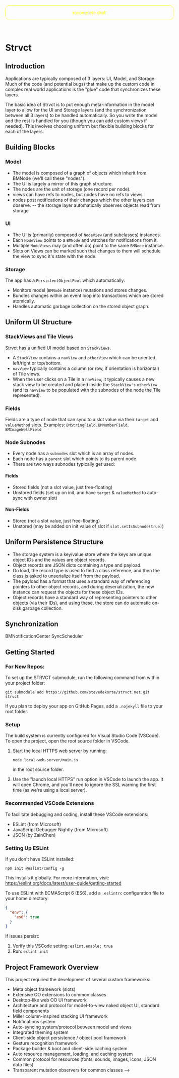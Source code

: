 <head>
  <title>Strvct Documentation</title>
</head>

<div style="color: yellow; margin-bottom: 5em; width:100%; text-align: center; border: 1px solid yellow; padding: 1em; border-radius: 1em;">incomplete draft</div>

# Strvct

## Introduction

Applications are typically composed of 3 layers: UI, Model, and Storage. Much of the code (and potential bugs) that make up the custom code in complex real world applications is the "glue" code that synchronizes these layers.

The basic idea of Strvct is to put enough meta-information in the model layer to allow for the UI and Storage layers (and the synchronization between all 3 layers) to be handled automatically. So you write the model and the rest is handled for you (though you can add custom views if needed). This involves choosing uniform but flexible building blocks for each of the layers.

## Building Blocks

### Model

- The model is composed of a graph of objects which inherit from BMNode (we'll call these "nodes").
- The UI is largely a mirror of this graph structure.
- The nodes are the unit of storage (one record per node).
- views can have refs to nodes, but nodes have no refs to views
- nodes post notifications of their changes which the other layers can observe.
  -- the storage layer automatically observes objects read from storage

### UI

- The UI is (primarily) composed of `NodeView` (and subclasses) instances.
- Each `NodeView` points to a `BMNode` and watches for notifications from it.
- Multiple `NodeViews` may (and often do) point to the same `BMNode` instance.
- Slots on Views can be marked such that changes to them will schedule the view to sync it's state with the node.

### Storage

The app has a `PersistentObjectPool` which automatically:

- Monitors model (`BMNode` instance) mutations and stores changes.
- Bundles changes within an event loop into transactions which are stored atomically.
- Handles automatic garbage collection on the stored object graph.

## Uniform UI Structure

### StackViews and Tile Views

Strvct has a unified UI model based on `StackViews`.

- A `StackView` contains a `navView` and `otherView` which can be oriented left/right or top/bottom.
- `navView` typically contains a column (or row, if orientation is horizontal) of Tile views.
- When the user clicks on a Tile in a `navView`, it typically causes a new stack view to be created and placed inside the `StackView's` `otherView` (and its `navView` to be populated with the subnodes of the node the Tile represented).

### Fields

Fields are a type of node that can sync to a slot value via their `target` and `valueMethod` slots.
Examples: `BMStringField`, `BMNumberField`, `BMImageWellField`

### Node Subnodes

- Every node has a `subnodes` slot which is an array of nodes.
- Each node has a `parent` slot which points to its parent node.
- There are two ways subnodes typically get used:

#### Fields

- Stored fields (not a slot value, just free-floating)
- Unstored fields (set up on init, and have `target` & `valueMethod` to auto-sync with owner slot)

#### Non-Fields

- Stored (not a slot value, just free-floating)
- Unstored (may be added on init value of slot if `slot.setIsSubnode(true)`)

## Uniform Persistence Structure

- The storage system is a key/value store where the keys are unique object IDs and the values are object records.
- Object records are JSON dicts containing a type and payload.
- On load, the record type is used to find a class reference, and then the class is asked to unserialize itself from the payload.
- The payload has a format that uses a standard way of referencing pointers to other object records, and during deserialization, the new instance can request the objects for these object IDs.
- Object records have a standard way of representing pointers to other objects (via their IDs), and using these, the store can do automatic on-disk garbage collection.

## Synchronization

BMNotificationCenter
SyncScheduler

## Getting Started

### For New Repos:

To set up the STRVCT submodule, run the following command from within your project folder:

```
git submodule add https://github.com/stevedekorte/strvct.net.git strvct
```

If you plan to deploy your app on GitHub Pages, add a `.nojekyll` file to your root folder.

### Setup

The build system is currently configured for Visual Studio Code (VSCode). To open the project, open the root source folder in VSCode.

1. Start the local HTTPS web server by running:

   ```
   node local-web-server/main.js
   ```

   in the root source folder.

2. Use the "launch local HTTPS" run option in VSCode to launch the app. It will open Chrome, and you'll need to ignore the SSL warning the first time (as we're using a local server).

### Recommended VSCode Extensions

To facilitate debugging and coding, install these VSCode extensions:

- ESLint (from Microsoft)
- JavaScript Debugger Nightly (from Microsoft)
- JSON (by ZainChen)

### Setting Up ESLint

If you don't have ESLint installed:

```
npm init @eslint/config -g
```

This installs it globally. For more information, visit: https://eslint.org/docs/latest/user-guide/getting-started

To use ESLint with ECMAScript 6 (ES6), add a `.eslintrc` configuration file to your home directory:

```json
{
  "env": {
    "es6": true
  }
}
```

If issues persist:

1. Verify this VSCode setting: `eslint.enable: true`
2. Run: `eslint init`

## Project Framework Overview

This project required the development of several custom frameworks:

- Meta object framework (slots)
- Extensive OO extensions to common classes
- Desktop-like web OO UI framework
- Architecture and protocol for model-to-view naked object UI, standard field components
- Miller column-inspired stacking UI framework
- Notifications system
- Auto-syncing system/protocol between model and views
- Integrated theming system
- Client-side object persistence / object pool framework
- Gesture recognition framework
- Package builder & boot and client-side caching system
- Auto resource management, loading, and caching system
- Common protocol for resources (fonts, sounds, images, icons, JSON data files)
- Transparent mutation observers for common classes
  -->

[1]: http://downloads.nakedobjects.net/resources/Pawson%20thesis.pdf "Pawson, R., & Matthews, R. (2000). Naked Objects (Technical Report)"
